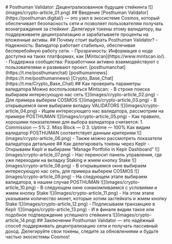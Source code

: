 <head>
  <link rel="stylesheet" href="style.css">
</head>
# Posthuman Validator: Децентрализованное будущее стейкинга
![](images/crypto-article_01.png)
## Введение
[Posthuman Validator](https://posthuman.digital/) — это узел в экосистеме Cosmos, который обеспечивает безопасность сети и позволяет пользователям получать вознаграждения за стейкинг. Делегируя токены этому валидатору, вы поддерживаете децентрализацию и зарабатываете проценты на вложенные активы.
## Почему стоит выбрать Posthuman Validator?
- Надежность: Валидатор работает стабильно, обеспечивая бесперебойную работу сети.
- Прозрачность: Информация о ноде доступна на таких платформах, как [Mintscan](https://www.mintscan.io/).
- Поддержка сообщества: Разработчики активно взаимодействуют с пользователями и развивают проект.  
[posthumanchat](https://t.me/posthumanchat)  
[posthumannews](https://t.me/posthumannews)  
[Crypto_Base_Chat](https://t.me/Crypto_Base_Chat)
## Как проверить параметры валидатора
Можно воспользоваться Mintscan:
- В строке поиска выбираем интересующую нас сеть
![](images/crypto-article_02.png)  
- Для примера выберем COSMOS
![](images/crypto-article_03.png)  
- В открывшемся окне выбираем вкладку VALIDATORS
![](images/crypto-article_04.png)  
- Ищем интересующего нас валидатора, рассмотрим на примере POSTHUMAN
![](images/crypto-article_05.png)  
- Как правило, хорошими показателями для выбора валидатора считается:
1. Commission — 5%  
2. Miss Block — 0  
3. Uptime — 100%  
Как видим валидатор POSTHUMAN соответствует данным критериям
![](images/crypto-article_06.png)  
- Также можно рассмотреть показатели валидатора детальнее
## Как делегировать токены через Keplr
- Открываем Keplr и выбираем “Manage Portfolio in Keplr Dashboard”  
![](images/crypto-article_07.png)  
- Нас переносит панель управления, где уже переходим на вкладку Staking и жмем кнопку Stake
![](images/crypto-article_08.png)  
- В открывшемся окне выбираем интересующую нас сеть, для примера выберем COSMOS
![](images/crypto-article_09.png)  
- На следующем этапе выбираем валидатора, в нашем случае POSTHUMAN
![](images/crypto-article_10.png)  
- В следующем окне ознакомливаемся с условиями и жмем кнопку Stake
![](images/crypto-article_11.png)  
- На этом этапе указываем количество монет, которые хотим застейкать и жмем кнопку Stake
![](images/crypto-article_12.png)  
- Подписываем транзакцию в Keplr  
![](images/crypto-article_13.png)  
- И в финале видим такое или подобное подтверждение успешного стейкинга  
![](images/crypto-article_14.png)  
## Заключение
Posthuman Validator — это надёжный способ поддерживать децентрализацию сети и получать пассивный доход. Делегируйте свои токены, следите за обновлениями и будьте частью экосистемы Cosmos!


